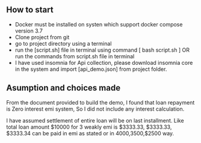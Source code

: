 ## How to start

- Docker must be installed on systen which support docker compose version 3.7 
- Clone project from git
- go to project directory using a terminal
- run the [script.sh] file in terminal using command [ bash script.sh ] OR run the commands from script.sh file in terminal
- I have used insomnia for Api collection, please download insomnia core in the system and import [api_demo.json] from project folder.

## Asumption and choices made
From the document provided to build the demo, I found that loan repayment is Zero interest emi system, So I did not include any interest calculation.

I have assumed settlement of entire loan will be on last installment.
Like total loan amount $10000 for 3 weakly emi is $3333.33, $3333.33, $3333.34 can be paid in emi as stated or in $4000,$3500,$2500 way.
